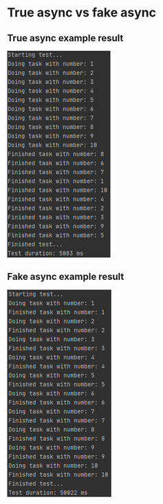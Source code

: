 # True async vs fake async

## True async example result

![true-results](assets/true-async-result.png)

## Fake async example result

![fake-results](assets/fake-async-result.png)
